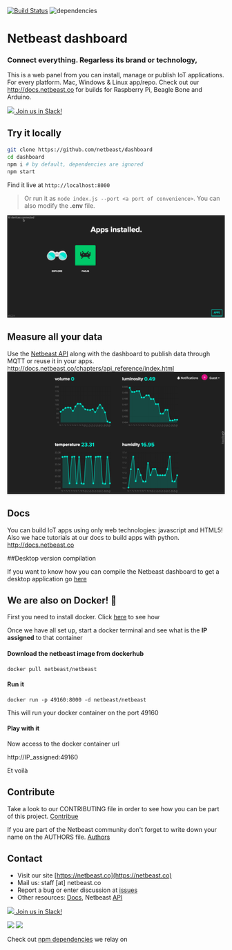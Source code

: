[![Build Status](https://travis-ci.org/netbeast/dashboard.svg)](https://travis-ci.org/netbeast/dashboard)
![dependencies](https://david-dm.org/netbeast/dashboard.svg)

# Netbeast dashboard
### Connect everything. Regarless its brand or technology,

This is a web panel from you can install, manage or publish IoT applications. For every platform. Mac, Windows & Linux app/repo. Check out our http://docs.netbeast.co for builds for Raspberry Pi, Beagle Bone and Arduino.

[<img src="https://slack.com/img/slack_hash_128.v1442100037.png" height="24px" width="auto"/> Join us in Slack!](https://netbeastco.typeform.com/to/VGLexg)

## Try it locally
```bash
git clone https://github.com/netbeast/dashboard
cd dashboard
npm i # by default, dependencies are ignored
npm start
```

Find it live at `http://localhost:8000` 
> Or run it as `node index.js --port <a port of convenience>`. You can also modify the **.env** file.

![Dashboard live GIF](public/img/dashboard-demo.gif)

## Measure all your data
Use the [Netbeast API](https://github.com/netbeast/api) along with the dashboard to publish data through MQTT or reuse it in your apps. http://docs.netbeast.co/chapters/api_reference/index.html 
![Dashboard live GIF](public/img/history.gif)

## Docs
You can build IoT apps using only web technologies: javascript and HTML5! Also we hace tutorials at our docs to build apps with python.
http://docs.netbeast.co

##Desktop version compilation

If you want to know how you can compile the Netbeast dashboard to get a desktop application go [here](https://github.com/netbeast/dashboard/tree/electron)

## We are also on Docker! :whale:

First you need to install docker. Click [here](https://docs.docker.com/engine/installation/) to see how

Once we have all set up, start a docker terminal and see what is the **IP assigned** to that container

#### Download the netbeast image from dockerhub

```
docker pull netbeast/netbeast
```

#### Run it

```
docker run -p 49160:8000 -d netbeast/netbeast
```

This will run your docker container on the port 49160

#### Play with it

Now access to the docker container url

http://IP_assigned:49160

Et voilà

## Contribute

Take a look to our CONTRIBUTING file in order to see how you can be part of this project. [Contribue](https://github.com/netbeast/dashboard/blob/master/CONTRIBUTING.md)

If you are part of the Netbeast community don't forget to write down your name on the AUTHORS file. [Authors](https://github.com/netbeast/dashboard/blob/master/AUTHORS)

## Contact
* Visit our site [https://netbeast.co](https://netbeast.co)
* Mail us: staff [at] netbeast.co
* Report a bug or enter discussion at [issues](https://github.com/netbeast/docs/issues)
* Other resources: [Docs](https://github.com/netbeast/docs/wiki), Netbeast [API](https://github.com/netbeast/API)

[<img src="https://slack.com/img/slack_hash_128.v1442100037.png" height="24px" width="auto"/> Join us in Slack!](https://netbeastco.typeform.com/to/VGLexg)


<img src="https://github.com/netbeast/docs/blob/master/img/open-source.png?raw=true" height="140px" width="auto"/>
<img src="https://github.com/netbeast/docs/blob/master/img/open-hw.png?raw=true" height="140px" width="auto"/>

Check out [npm dependencies](http://npm.anvaka.com/#/view/2d/netbeast-cli) we relay on

